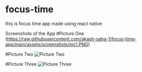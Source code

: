 # focus-time

this is focus time app made using react native

Screenshots of the App
#Picture One
(https://raw.githubusercontent.com/akash-saha-1/focus-time-app/main/assets/screenshots/pic1.PNG)

#Picture Two
![Picture Two](https://raw.githubusercontent.com/akash-saha-1/focus-time-app/main/assets/screenshots/pic2.PNG)

#Picture Three
![Picture Three](https://raw.githubusercontent.com/akash-saha-1/focus-time-app/main/assets/screenshots/pic3.PNG)
